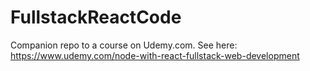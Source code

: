 # FullstackReactCode

Companion repo to a course on Udemy.com. See here: https://www.udemy.com/node-with-react-fullstack-web-development